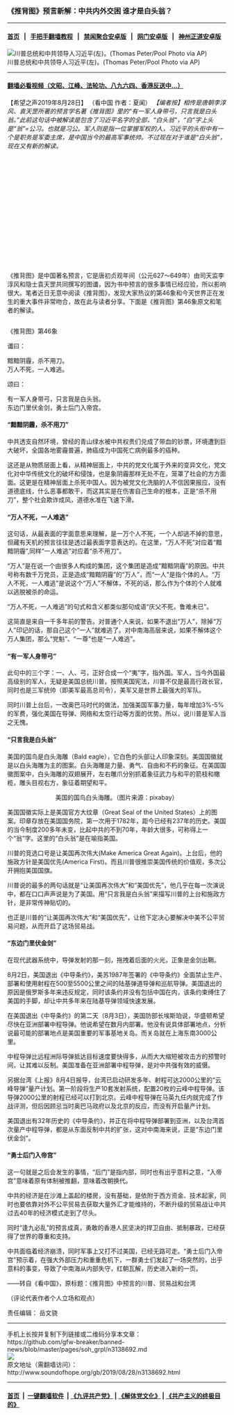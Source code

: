 ### 《推背图》预言新解：中共内外交困 谁才是白头翁？
------------------------

#### [首页](https://github.com/gfw-breaker/banned-news/blob/master/README.md) &nbsp;&nbsp;|&nbsp;&nbsp; [手把手翻墙教程](https://github.com/gfw-breaker/guides/wiki) &nbsp;&nbsp;|&nbsp;&nbsp; [禁闻聚合安卓版](https://github.com/gfw-breaker/bn-android) &nbsp;&nbsp;|&nbsp;&nbsp; [网门安卓版](https://github.com/oGate2/oGate) &nbsp;&nbsp;|&nbsp;&nbsp; [神州正道安卓版](https://github.com/SzzdOgate/update) 



<div class="zhidingtu">
 <div class="ar-wrap-3x2">
  <img alt="川普总统和中共领导人习近平(左)。(Thomas Peter/Pool Photo via AP)" class="ar-wrap-inside-fill" src="http://img.soundofhope.org/2019/08/trumpandxijinping600x400-600x400.jpg"/>
 </div>
 <div class="caption">
  川普总统和中共领导人习近平(左)。(Thomas Peter/Pool Photo via AP)
 </div>
</div>
<hr/>


#### [翻墙必看视频（文昭、江峰、法轮功、八九六四、香港反送中...）](https://github.com/gfw-breaker/banned-news/blob/master/pages/links.md)

<div class="content">
 <p>
  <span class="content-info-date">
   【希望之声2019年8月28日】
  </span>
  <span class="content-info-type">
   （看中国 作者：夏闻）
  </span>
  <em>
   【编者按】相传是唐朝李淳风、袁天罡所著的预言学名著《推背图》里的“有一军人身带弓，只言我是白头翁。”此前这句话中被解读是包含了习近平名字的全部，“白头翁”，“白”字上头是“翁”=公习。也就是习公。军人则是指一位掌握军权的人，习近平的头衔中有一个是职务是军委主席，是中国当今的最高军事统帅。不过现在对于谁是“白头翁”，现在又有新的解读。
  </em>
 </p>
 <div class="widget ad-300x250 ad-ecf">
  <!-- ZW30 Post Embed 300x250 1 -->
  <ins class="adsbygoogle" data-ad-client="ca-pub-1519518652909441" data-ad-slot="9768754376" style="display:inline-block;width:300px;height:250px">
  </ins>
 </div>
 <p>
  《推背图》是中国著名预言，它是唐初贞观年间（公元627～649年）由司天监李淳风和隐士袁天罡共同撰写的图谶，因为书中预言的很多事情已经应验，所以影响很大。笔者近日无意中阅读《推背图》，发现大家热议的第46象和今天世界正在发生的重大事件非常吻合，故在此与读者分享。下面是《推背图》第46象原文和笔者的解读。
 </p>
 <p style="text-align: center;">
  <img alt="" class="alignnone size-medium wp-image-3138725" src="http://img.soundofhope.org/2019/08/p2502361a637139859-ss-600x400.jpg" srcset="http://img.soundofhope.org/2019/08/p2502361a637139859-ss.jpg 600w, http://img.soundofhope.org/2019/08/p2502361a637139859-ss-180x120.jpg 180w, http://img.soundofhope.org/2019/08/p2502361a637139859-ss-366x244.jpg 366w"/>
 </p>
 <p>
  《推背图》第46象
 </p>
 <p>
  谶曰：
 </p>
 <p>
  黯黯阴霾，杀不用刀。
  <br/>
  万人不死，一人难逃。
 </p>
 <p>
  颂曰：
 </p>
 <p>
  有一军人身带弓，只言我是白头翁。
  <br/>
  东边门里伏金剑，勇士后门入帝宫。
 </p>
 <h4>
  <strong>
   “黯黯阴霾，杀不用刀”
  </strong>
 </h4>
 <p>
  中共透支自然环境，曾经的青山绿水被中共权贵们兑成了带血的钞票，环境遭到巨大破坏，全国各地雾霾普遍，肺癌成为中国死亡病例最多的癌种。
 </p>
 <p>
  这还是从物质层面上看，从精神层面上，中共的党文化属于外来的变异文化，党文化对中华传统文化的破坏和侵蚀，也是象阴霾那样无处不在，笼罩了社会的方方面面。这更是在精神层面上杀死中国人。因为被党文化洗脑的人不信因果报应，没有道德底线，什么恶事都敢干，而这其实是在伤害自己生命的根本，正是“杀不用刀”，整个社会欺诈成风，道德水准在飞速下滑。
 </p>
 <h4>
  <strong>
   “万人不死，一人难逃”
  </strong>
 </h4>
 <div>
 </div>
 <p>
  这句话，从最表面的字面意思来理解，是一万个人不死，一个人却逃不掉的意思，但藏有天机的预言往往是透过最表面字意表达的。在这里，“万人不死”对应着“黯黯阴霾”,同样“一人难逃”对应着“杀不用刀”。
 </p>
 <p>
  “万人”是在说一个由很多人构成的集团，这个集团是造成“黯黯阴霾”的原因。中共号称有数千万党员，正是造成“黯黯阴霾”的“万人”，而“一人”是指个体的人。“万人不死，一人难逃”是说这个“万人”不解体，不死的话，那么作为个体的个人就难以逃脱被杀的命运。
 </p>
 <p>
  “万人不死，一人难逃”的句式和含义都类似那句成语“庆父不死，鲁难未已”。
 </p>
 <p>
  这简直是来自一千多年前的警告。对普通个人来说，如果不退出“万人”，除掉“万人”印记的话，那自己这个“一人”就难逃了。对中南海高层来说，如果不解体这个万人集团，那么“党魁”、“一尊”也是“一人难逃”。
 </p>
 <h4>
  <strong>
   “有一军人身带弓”
  </strong>
 </h4>
 <p>
  此句中的三个字：一、人、弓，正好合成一个“夷”字，指外国。军人，当今外国最高级别的军人，无疑是美国总统川普。按照美国宪法，川普不仅是最高行政长官，同时也是三军统帅（即美军最高总司令），美军又是世界上最强大的军队。
 </p>
 <p>
  同时川普上台后，一改奥巴马时代的做法，加强美国军事力量，每年增加3%-5%的军费，强化美国在导弹、网络和太空行动等方面的优势。所以，说川普是军人当之无愧。
 </p>
 <h4>
  <strong>
   “只言我是白头翁”
  </strong>
 </h4>
 <p>
  美国的国鸟是白头海雕（Bald eagle），它白色的头部让人印象深刻。美国国徽就是以白头海雕为主的图案。白头海雕是力量、勇气、自由和不朽的象征。在美国国徽图案中，白头海雕的双翅展开，左右雕爪分别抓着象征武力与和平的箭枝和橄榄，雕头目视右方，象征着期望和平。
 </p>
 <p style="text-align: center;">
  <img alt="" class="alignnone size-full wp-image-3138722" src="http://img.soundofhope.org/2019/08/p2307692a336381259-ss.jpg" srcset="http://img.soundofhope.org/2019/08/p2307692a336381259-ss.jpg 500w, http://img.soundofhope.org/2019/08/p2307692a336381259-ss-180x101.jpg 180w, http://img.soundofhope.org/2019/08/p2307692a336381259-ss-366x206.jpg 366w">
   <br/>
   美国的国鸟白头海雕。（图片来源：pixabay）
  </img>
 </p>
 <p>
  美国国徽实际上是美国官方大纹章（Great Seal of the United States）上的图案。印章存放在美国国务院，第一次用于1782年，距今已经有237年的历史。美国的当今制度200多年未变，比起中共的不到70年，年龄大很多，可称得上一个“翁”字。这里的“白头翁”是在喻指美国。
 </p>
 <p>
  川普的竞选口号是让美国再次伟大(Make America Great Again)。上台后，他的施政方针是美国优先(America First)。而且川普很推崇美国传统的价值观，多次公开拥抱美国国旗。
 </p>
 <p>
  川普说的最多的两句话就是“让美国再次伟大”和“美国优先”，他几乎在每一次演说中，都在口口声声说是为了美国。用“只言我是白头翁”来描写川普的上台和施政方针，是非常传神贴切的。
 </p>
 <p>
  也正是川普的“让美国再次伟大”和“美国优先”，让他下定决心要解决中美不公平贸易问题，从而开启了这场贸易战。
 </p>
 <h4>
  <strong>
   “东边门里伏金剑”
  </strong>
 </h4>
 <p>
  在现代武器系统中，导弹发射的那一刻，拖拽着后面的火光，正象是金剑出鞘。
 </p>
 <p>
  8月2日，美国退出《中导条约》，美苏1987年签署的《中导条约》全面禁止生产、部署和使用射程在500至5500公里之间的陆基弹道导弹和巡航导弹。美国退出的原因是俄罗斯多年来违反规定，同时该条约并没有包括中国在内，该条约束缚住了美国的手脚，却让中共多年来在陆基导弹领域快速发展。
 </p>
 <p>
  在美国退出《中导条约》的第二天（8月3日），美国防部长埃斯珀说，华盛顿希望尽快在亚洲部署中程导弹。他说希望在数月内部署。他没有说具体部署地点，分析说最可能的部署地点是美国重要的军事基地关岛。而关岛就在上海东南3000公里。
 </p>
 <p>
  中程导弹比远程洲际导弹抵达目标速度要快得多，从而大大缩短被攻击方的预警时间，让其难以反制。美国准备在亚洲部署中程导弹，是对中共强有效的威慑。
 </p>
 <p>
  另据台湾《上报》8月4日报导，台湾已启动研发多年、射程可达2000公里的“云峰导弹”量产计划。第一阶段将生产10套发射系统，配置20枚的云峰中程导弹。该导弹2000公里的射程已经可以打到北京。云峰中程导弹在马英九任内就完成了作战评测，但后因顾忌当时奥巴马政府以及北京的反应，而没有开启量产计划。
 </p>
 <p>
  美国退出有32年历史的《中导条约》，并正在将中程导弹部署到亚洲，以及台湾首次量产中程导弹，都是从东面反制中共的扩张，这对中南海来说，正是“东边门里伏金剑”。
 </p>
 <h4>
  <strong>
   “勇士后门入帝宫”
  </strong>
 </h4>
 <p>
  这一句就是之后会发生的事情，“后门”是指内部，同时也有出乎意料之意，“入帝宫”意味着原有体制被推翻，意味着改朝换代。
 </p>
 <p>
  中共的经济是在沙滩上盖起的楼房，没有基础，是依附于西方资金、技术起家，同时也要依靠对外不公平贸易去获取大量外汇才能维持的，不断升级的贸易战让中共过去40年的经济模式走到了尽头。
 </p>
 <p>
  同时“逢九必乱”的预言成真，勇敢的香港人民坚决的捍卫自由、抵制暴政，已经获得了世界的尊重和支持。
 </p>
 <p>
  中共面临着经济崩溃，同时军事上又打不过美国，已经无路可走。“勇士后门入帝宫”预示着，在强大外部压力和重重危机下，一群勇士们发起了一场突然的，出乎意料的事变，导致了中南海从内部失守，红朝瓦解，历史进入新的一页。
 </p>
 <p>
 </p>
 <p>
  ——转自《看中国》，原标题：《推背图》中预言的川普、贸易战和台湾
 </p>
 <p>
  （评论代表作者个人立场和观点）
 </p>
 <div class="content-info-btm">
  <p class="content-info-zerenbianji">
   <span class="content-info-title">
    责任编辑：
   </span>
   <span class="content-info-content">
    岳文骁
   </span>
  </p>
 </div>
</div>

<hr/>
手机上长按并复制下列链接或二维码分享本文章：<br/>
https://github.com/gfw-breaker/banned-news/blob/master/pages/soh_grpl/n3138692.md <br/>
<a href='https://github.com/gfw-breaker/banned-news/blob/master/pages/soh_grpl/n3138692.md'><img src='https://github.com/gfw-breaker/banned-news/blob/master/pages/soh_grpl/n3138692.md.png'/></a> <br/>
原文地址（需翻墙访问）：http://www.soundofhope.org/gb/2019/08/28/n3138692.html


------------------------
#### [首页](https://github.com/gfw-breaker/banned-news/blob/master/README.md) &nbsp;|&nbsp; [一键翻墙软件](https://github.com/gfw-breaker/nogfw/blob/master/README.md) &nbsp;| [《九评共产党》](https://github.com/gfw-breaker/9ping.md/blob/master/README.md#九评之一评共产党是什么) | [《解体党文化》](https://github.com/gfw-breaker/jtdwh.md/blob/master/README.md) | [《共产主义的终极目的》](https://github.com/gfw-breaker/gczydzjmd.md/blob/master/README.md)


<img src='http://gfw-breaker.win/banned-news/pages/soh_grpl/n3138692.md' width='0px' height='0px'/>